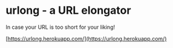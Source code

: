 # urlong - a URL elongator

In case your URL is too short for your liking!

[https://urlong.herokuapp.com/](https://urlong.herokuapp.com/)
